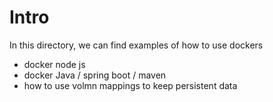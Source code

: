 # Intro


In this directory, we can find examples of how to use dockers

- docker node js
- docker Java / spring boot / maven
- how to use volmn mappings to keep persistent data 
